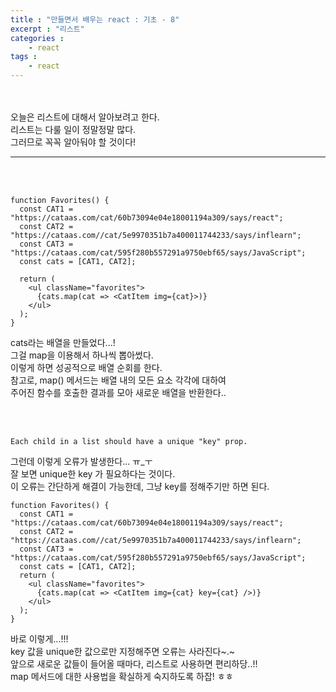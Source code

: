 ```yaml
---
title : "만들면서 배우는 react : 기초 - 8"
excerpt : "리스트"
categories : 
    - react
tags : 
    - react
---
```



<br><br> 
오늘은 리스트에 대해서 알아보려고 한다.  
리스트는 다룰 일이 정말정말 많다.   
그러므로 꼭꼭 알아둬야 할 것이다!  

---

<br><br> 
``` 
function Favorites() {
  const CAT1 = "https://cataas.com/cat/60b73094e04e18001194a309/says/react";
  const CAT2 = "https://cataas.com//cat/5e9970351b7a400011744233/says/inflearn";
  const CAT3 = "https://cataas.com/cat/595f280b557291a9750ebf65/says/JavaScript";
  const cats = [CAT1, CAT2];

  return (
    <ul className="favorites">
      {cats.map(cat => <CatItem img={cat}>)}
    </ul>
  );
}
```  

cats라는 배열을 만들었다...!  
그걸 map을 이용해서 하나씩 뽑아썼다.  
이렇게 하면 성공적으로 배열 순회를 한다.  
참고로, map() 메서드는 배열 내의 모든 요소 각각에 대하여   
주어진 함수를 호출한 결과를 모아 새로운 배열을 반환한다..  

<br><br> 


``` 
Each child in a list should have a unique "key" prop.
```  




그런데 이렇게 오류가 발생한다... ㅠ_ㅜ     
잘 보면 unique한 key 가 필요하다는 것이다.  
이 오류는 간단하게 해결이 가능한데, 그냥 key를 정해주기만 하면 된다.  


```
function Favorites() {
  const CAT1 = "https://cataas.com/cat/60b73094e04e18001194a309/says/react";
  const CAT2 = "https://cataas.com//cat/5e9970351b7a400011744233/says/inflearn";
  const CAT3 = "https://cataas.com/cat/595f280b557291a9750ebf65/says/JavaScript";
  const cats = [CAT1, CAT2];
  return (
    <ul className="favorites">
      {cats.map(cat => <CatItem img={cat} key={cat} />)}
    </ul>
  );
}
```  

바로 이렇게...!!!  
key 값을 unique한 값으로만 지정해주면 오류는 사라진다~.~  
앞으로 새로운 값들이 들어올 때마다, 리스트로 사용하면 편리하당..!!  
map 메서드에 대한 사용법을 확실하게 숙지하도록 하잡! ㅎㅎ  
